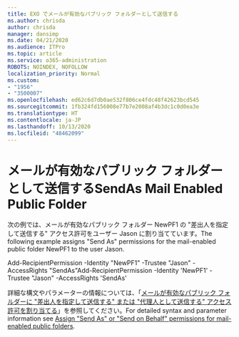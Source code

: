 ```yaml
---
title: EXO でメールが有効なパブリック フォルダーとして送信する
ms.author: chrisda
author: chrisda
manager: dansimp
ms.date: 04/21/2020
ms.audience: ITPro
ms.topic: article
ms.service: o365-administration
ROBOTS: NOINDEX, NOFOLLOW
localization_priority: Normal
ms.custom:
- "1956"
- "3500007"
ms.openlocfilehash: ed62c6d7db0ae532f806ce4fdc48f42623bcd545
ms.sourcegitcommit: 1fb324fd156008e77b7e2008af4b3dc1c0d0ea3e
ms.translationtype: HT
ms.contentlocale: ja-JP
ms.lasthandoff: 10/13/2020
ms.locfileid: "48462099"
---
```

# <a name="sendas-mail-enabled-public-folder"></a><span data-ttu-id="82dd5-102">メールが有効なパブリック フォルダーとして送信する</span><span class="sxs-lookup"><span data-stu-id="82dd5-102">SendAs Mail Enabled Public Folder</span></span>

<span data-ttu-id="82dd5-103">次の例では、メールが有効なパブリック フォルダー NewPF1 の "差出人を指定して送信する" アクセス許可をユーザー Jason に割り当てています。</span><span class="sxs-lookup"><span data-stu-id="82dd5-103">The following example assigns "Send As" permissions for the mail-enabled public folder NewPF1 to the user Jason.</span></span>

<span data-ttu-id="82dd5-104">Add-RecipientPermission -Identity "NewPF1" -Trustee "Jason" -AccessRights "SendAs"</span><span class="sxs-lookup"><span data-stu-id="82dd5-104">Add-RecipientPermission -Identity 'NewPF1' -Trustee "Jason" -AccessRights 'SendAs'</span></span>

<span data-ttu-id="82dd5-105">詳細な構文やパラメーターの情報については、「[メールが有効なパブリック フォルダーに "差出人を指定して送信する" または "代理人として送信する" アクセス許可を割り当てる](https://docs.microsoft.com/exchange/collaboration-exo/public-folders/assign-permissions-mail-enabled-pfs)」を参照してください。</span><span class="sxs-lookup"><span data-stu-id="82dd5-105">For detailed syntax and parameter information see [Assign "Send As" or "Send on Behalf" permissions for mail-enabled public folders](https://docs.microsoft.com/exchange/collaboration-exo/public-folders/assign-permissions-mail-enabled-pfs).</span></span>

